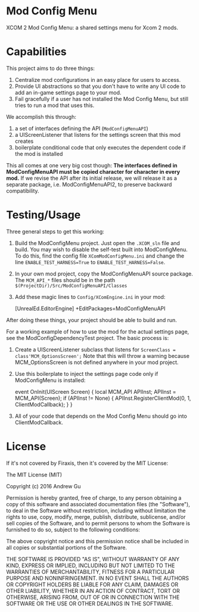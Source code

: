# Mod Config Menu

XCOM 2 Mod Config Menu: a shared settings menu for Xcom 2 mods.

# Capabilities

This project aims to do three things:
1. Centralize mod configurations in an easy place for users to access.
2. Provide UI abstractions so that you don't have to write any UI code to add an in-game settings page to your mod.
3. Fail gracefully if a user has not installed the Mod Config Menu, but still tries to run a mod that uses this.

We accomplish this through:
1. a set of interfaces defining the API (`ModConfigMenuAPI`)
2. a UIScreenListener that listens for the settings screen that this mod creates
3. boilerplate conditional code that only executes the dependent code if the mod is installed

This all comes at one very big cost though: **The interfaces defined in ModConfigMenuAPI must be copied character for character in every mod.** If we revise the API after its initial release, we will release it as a separate package, i.e. ModConfigMenuAPI2, to preserve backward compatibility.

# Testing/Usage

Three general steps to get this working:

1. Build the ModConfigMenu project. Just open the `.XCOM_sln` file and build. You may wish to disable the self-test built into ModConfigMenu. To do this, find the config file `XComModConfigMenu.ini` and change the line `ENABLE_TEST_HARNESS=True` to `ENABLE_TEST_HARNESS=False`.
2. In your own mod project, copy the ModConfigMenuAPI source package. The `MCM_API_*` files should be in the path `$(ProjectDir)/Src/ModConfigMenuAPI/Classes`
3. Add these magic lines to `Config/XComEngine.ini` in your mod:

    [UnrealEd.EditorEngine]
    +EditPackages=ModConfigMenuAPI

After doing these things, your project should be able to build and run.

For a working example of how to use the mod for the actual settings page, see the ModConfigDependencyTest project. The basic process is:

1. Create a UIScreenListener subclass that listens for `ScreenClass = class'MCM_OptionsScreen';` Note that this will throw a warning because MCM_OptionsScreen is not defined anywhere in your mod project.
2. Use this boilerplate to inject the settings page code only if ModConfigMenu is installed:

    event OnInit(UIScreen Screen)
    {
    	local MCM_API APIInst;
    	APIInst = MCM_API(Screen);
    	if (APIInst != None)
    	{
    		APIInst.RegisterClientMod(0, 1, ClientModCallback);
    	}
    }

3. All of your code that depends on the Mod Config Menu should go into ClientModCallback.

# License

If it's not covered by Firaxis, then it's covered by the MIT License:

The MIT License (MIT)

Copyright (c) 2016 Andrew Gu

Permission is hereby granted, free of charge, to any person obtaining a copy
of this software and associated documentation files (the "Software"), to deal
in the Software without restriction, including without limitation the rights
to use, copy, modify, merge, publish, distribute, sublicense, and/or sell
copies of the Software, and to permit persons to whom the Software is
furnished to do so, subject to the following conditions:

The above copyright notice and this permission notice shall be included in all
copies or substantial portions of the Software.

THE SOFTWARE IS PROVIDED "AS IS", WITHOUT WARRANTY OF ANY KIND, EXPRESS OR
IMPLIED, INCLUDING BUT NOT LIMITED TO THE WARRANTIES OF MERCHANTABILITY,
FITNESS FOR A PARTICULAR PURPOSE AND NONINFRINGEMENT. IN NO EVENT SHALL THE
AUTHORS OR COPYRIGHT HOLDERS BE LIABLE FOR ANY CLAIM, DAMAGES OR OTHER
LIABILITY, WHETHER IN AN ACTION OF CONTRACT, TORT OR OTHERWISE, ARISING FROM,
OUT OF OR IN CONNECTION WITH THE SOFTWARE OR THE USE OR OTHER DEALINGS IN THE
SOFTWARE.
